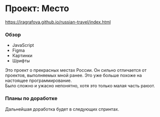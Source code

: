 # Проект: Место

https://iragrafova.github.io/russian-travel/index.html

### Обзор
* JavaScript
* Figma
* Картинки
* Шрифты

Это проект о прекрасных местах России. Он сильно отличается от проектов, выполняемых мной ранее. Это уже больше похоже на настоящее программирование. \
Было сложно и ужасно непонятно, хотя это только малая часть раюот.

### Планы по доработке
Дальнейшая доработка будет в следующих спринтах.
